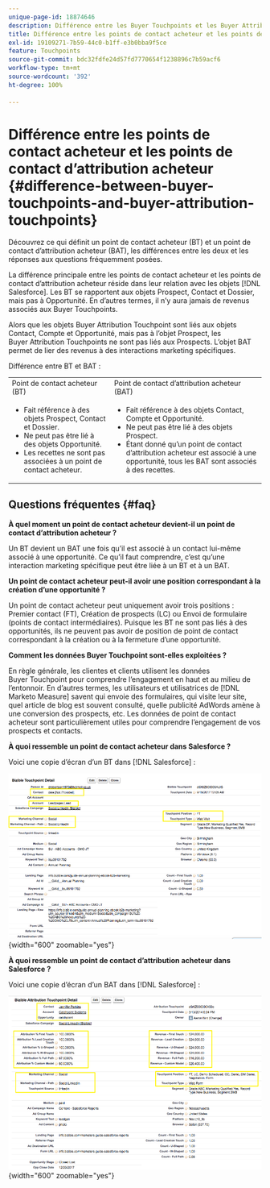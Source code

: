 ```yaml
---
unique-page-id: 18874646
description: Différence entre les Buyer Touchpoints et les Buyer Attribution Touchpoints -  [!DNL Marketo Measure]
title: Différence entre les points de contact acheteur et les points de contact d’attribution acheteur
exl-id: 19109271-7b59-44c0-b1ff-e3b0bba9f5ce
feature: Touchpoints
source-git-commit: bdc32fdfe24d57fd7770654f1238896c7b59acf6
workflow-type: tm+mt
source-wordcount: '392'
ht-degree: 100%

---
```


# Différence entre les points de contact acheteur et les points de contact d’attribution acheteur {#difference-between-buyer-touchpoints-and-buyer-attribution-touchpoints}

Découvrez ce qui définit un point de contact acheteur (BT) et un point de contact d’attribution acheteur (BAT), les différences entre les deux et les réponses aux questions fréquemment posées.

La différence principale entre les points de contact acheteur et les points de contact d’attribution acheteur réside dans leur relation avec les objets [!DNL Salesforce]. Les BT se rapportent aux objets Prospect, Contact et Dossier, mais pas à Opportunité. En d’autres termes, il n’y aura jamais de revenus associés aux Buyer Touchpoints.

Alors que les objets Buyer Attribution Touchpoint sont liés aux objets Contact, Compte et Opportunité, mais pas à l’objet Prospect, les Buyer Attribution Touchpoints ne sont pas liés aux Prospects. L’objet BAT permet de lier des revenus à des interactions marketing spécifiques.

Différence entre BT et BAT :

<table> 
 <colgroup> 
  <col> 
  <col> 
 </colgroup> 
 <tbody> 
  <tr> 
   <td>Point de contact acheteur (BT)</td> 
   <td>Point de contact d’attribution acheteur (BAT)</td> 
  </tr> 
  <tr> 
   <td> 
    <ul> 
     <li>Fait référence à des objets Prospect, Contact et Dossier.</li> 
     <li>Ne peut pas être lié à des objets Opportunité.</li> 
     <li>Les recettes ne sont pas associées à un point de contact acheteur.</li> 
    </ul></td> 
   <td> 
    <ul> 
     <li>Fait référence à des objets Contact, Compte et Opportunité.</li> 
     <li>Ne peut pas être lié à des objets Prospect.</li> 
     <li>Étant donné qu’un point de contact d’attribution acheteur est associé à une opportunité, tous les BAT sont associés à des recettes.</li> 
    </ul></td> 
  </tr> 
 </tbody> 
</table>

## Questions fréquentes {#faq}

**À quel moment un point de contact acheteur devient-il un point de contact d’attribution acheteur ?**

Un BT devient un BAT une fois qu’il est associé à un contact lui-même associé à une opportunité. Ce qu’il faut comprendre, c’est qu’une interaction marketing spécifique peut être liée à un BT et à un BAT.

**Un point de contact acheteur peut-il avoir une position correspondant à la création d’une opportunité ?**

Un point de contact acheteur peut uniquement avoir trois positions : Premier contact (FT), Création de prospects (LC) ou Envoi de formulaire (points de contact intermédiaires). Puisque les BT ne sont pas liés à des opportunités, ils ne peuvent pas avoir de position de point de contact correspondant à la création ou à la fermeture d’une opportunité.

**Comment les données Buyer Touchpoint sont-elles exploitées ?**

En règle générale, les clientes et clients utilisent les données Buyer Touchpoint pour comprendre l’engagement en haut et au milieu de l’entonnoir. En d’autres termes, les utilisateurs et utilisatrices de [!DNL Marketo Measure] savent qui envoie des formulaires, qui visite leur site, quel article de blog est souvent consulté, quelle publicité AdWords amène à une conversion des prospects, etc. Les données de point de contact acheteur sont particulièrement utiles pour comprendre l’engagement de vos prospects et contacts.

**À quoi ressemble un point de contact acheteur dans Salesforce ?**

Voici une copie d’écran d’un BT dans [!DNL Salesforce] :

![](assets/buyer-touchpoints-and-buyer-attribution-touchpoints-1.png){width="600" zoomable="yes"}

**À quoi ressemble un point de contact d’attribution acheteur dans Salesforce ?**

Voici une copie d’écran d’un BAT dans [!DNL Salesforce] :

![](assets/buyer-touchpoints-and-buyer-attribution-touchpoints-2.png){width="600" zoomable="yes"}
